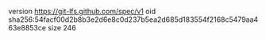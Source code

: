 version https://git-lfs.github.com/spec/v1
oid sha256:54facf00d2b8b3e2d6e8c0d237b5ea2d685d183554f2168c5479aa463e8853ce
size 246
